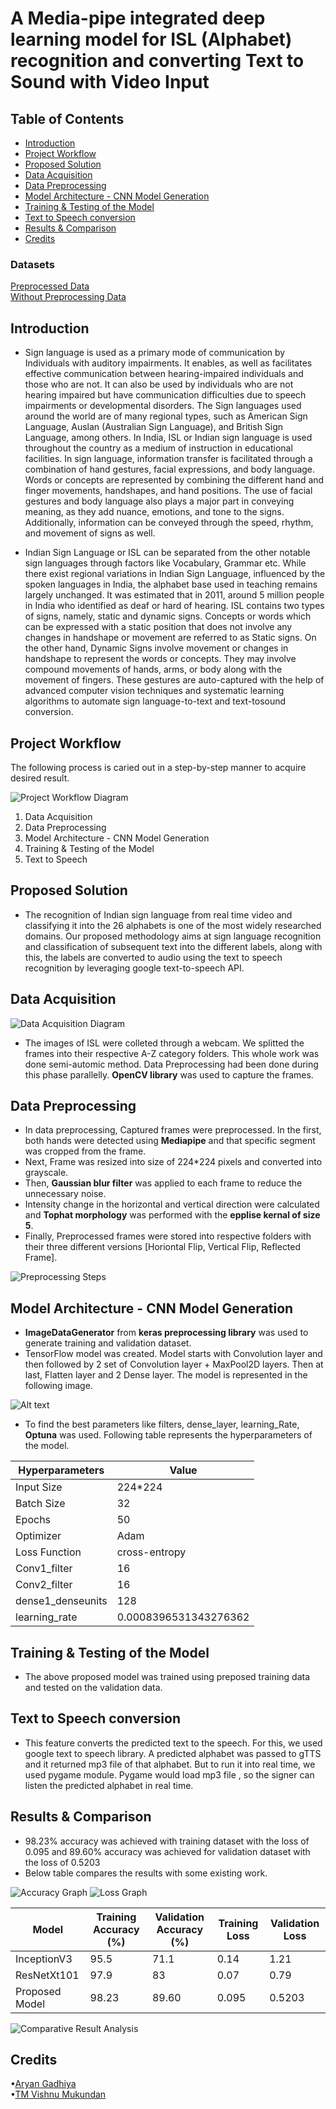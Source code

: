# A Media-pipe integrated deep learning model for ISL (Alphabet) recognition and converting Text to Sound with Video Input

## Table of Contents

- [Introduction](#introduction)
- [Project Workflow](#project-workflow)
- [Proposed Solution](#proposed-solution)
- [Data Acquisition](#data-acquisition)
- [Data Preprocessing](#data-preprocessing)
- [Model Architecture - CNN Model Generation](#model-architecture---cnn-model-generation)
- [Training \& Testing of the Model](#training--testing-of-the-model)
- [Text to Speech conversion](#text-to-speech-conversion)
- [Results \& Comparison](#results--comparison)
- [Credits](#credits)




### Datasets

[Preprocessed Data](https://drive.google.com/drive/folders/1CPb95ll-2v6IYHTGMFAZXaKnJnf5SPSm?usp=sharing) <br>
[Without Preprocessing Data](https://drive.google.com/drive/folders/1YF9w3k9knvrYDhrbj92RNpXfsvH30LUJ?usp=sharing)

## Introduction

- Sign language is used as a primary mode of communication by Individuals with auditory impairments. It enables, as well as facilitates effective communication between hearing-impaired individuals and those who are not. It can also be used by individuals who are not hearing impaired but have communication difficulties due to speech impairments or developmental disorders. The Sign languages used around the world are of many regional types, such as American Sign Language, Auslan (Australian Sign Language), and British Sign Language,
among others. In India, ISL or Indian sign language is used throughout the country as a medium of instruction in educational facilities. In sign language, information transfer is facilitated through a combination of hand gestures, facial expressions, and body language. Words or concepts are represented by combining the different hand and finger movements, handshapes, and hand positions. The use of facial gestures and body language also plays a major part in conveying meaning, as they add nuance, emotions, and tone to the signs. Additionally, information can be conveyed through the speed, rhythm, and movement of signs as well.

- Indian Sign Language or ISL can be separated from the other notable sign languages through factors like Vocabulary, Grammar etc. While there exist regional variations in Indian Sign Language, influenced by the spoken languages in India, the alphabet base used in teaching remains largely unchanged. It was estimated that in 2011, around 5 million people in India who identified as deaf or hard of hearing. ISL contains two types of signs, namely, static and dynamic signs. Concepts or words which can be expressed with a static position that does not involve any changes in handshape or movement are referred to as Static signs. On the other hand, Dynamic Signs involve movement or changes in handshape to represent the words or concepts. They may involve compound movements of hands, arms, or body along with the movement of fingers. These gestures are auto-captured with the help of advanced computer vision techniques and systematic learning algorithms to automate sign language-to-text and text-tosound conversion.

## Project Workflow

The following process is caried out in a step-by-step manner to acquire desired result.

![Project Workflow Diagram](https://github.com/aryan16x/SIGN-LANGUAGE-DETECTION/blob/main/Images/image-1.png)

1. Data Acquisition
2. Data Preprocessing
3. Model Architecture - CNN Model Generation
4. Training & Testing of the Model
5. Text to Speech

## Proposed Solution

- The recognition of Indian sign language from real time video and classifying it into the 26 alphabets is one of the most widely researched domains. Our proposed methodology aims at sign language recognition and classification of subsequent text into the different labels, along with this, the labels are converted to audio using the text to speech recognition by leveraging google text-to-speech API.

## Data Acquisition

![Data Acquisition Diagram](Images/image.png)

- The images of ISL were colleted through a webcam. We splitted the frames into their respective A-Z category folders. This whole work was done semi-automic method. Data Preprocessing had been done during this phase parallelly. **OpenCV library** was used to capture the frames.

## Data Preprocessing

- In data preprocessing, Captured frames were preprocessed. In the first, both hands were detected using **Mediapipe** and that specific segment was cropped from the frame.
- Next, Frame was resized into size of 224*224 pixels and converted into grayscale.
- Then, **Gaussian blur filter** was applied to each frame to reduce the unnecessary noise.
- Intensity change in the horizontal and vertical direction were calculated and **Tophat morphology** was performed with the **epplise kernal of size 5**.
- Finally, Preprocessed frames were stored into respective folders with their three different versions [Horiontal Flip, Vertical Flip, Reflected Frame].

![Preprocessing Steps](Images/image-2.png)

## Model Architecture - CNN Model Generation

- **ImageDataGenerator** from **keras preprocessing library** was used to generate training and validation dataset.
- TensorFlow model was created. Model starts with Convolution layer and then followed by 2 set of Convolution layer + MaxPool2D layers. Then at last, Flatten layer and 2 Dense layer. The model is represented in the following image.

![Alt text](Images/image-3.png)

- To find the best parameters like filters, dense_layer, learning_Rate, **Optuna** was used. Following table represents the hyperparameters of the model.

| Hyperparameters | Value |
|----------|----------|
| Input Size    | 224*224   |
| Batch Size    | 32   |
| Epochs    |  50  |
| Optimizer    |  Adam  |
| Loss Function    |  cross-entropy  |
| Conv1_filter    |  16  |
| Conv2_filter    |  16  |
| dense1_denseunits    |  128  |
| learning_rate    |  0.0008396531343276362  |

## Training & Testing of the Model

- The above proposed model was trained using preposed training data and tested on the validation data.

## Text to Speech conversion

- This feature converts the predicted text to the speech. For this, we used google text to speech library. A predicted alphabet was passed to gTTS and it returned mp3 file of that alphabet. But to run it into real time, we used pygame module. Pygame would load mp3 file , so the signer can listen the predicted alphabet in real time.

## Results & Comparison

- 98.23% accuracy was achieved with training dataset with the loss of 0.095 and 89.60% accuracy was achieved for validation dataset with the loss of 0.5203
- Below table compares the results with some existing work.

![Accuracy Graph](Images/image-5.png)
![Loss Graph](Images/image-6.png)

| Model | Training Accuracy (%) | Validation Accuracy (%) | Training Loss | Validation Loss |
|----------|----------|----------|----------|----------|
| InceptionV3    | 95.5   | 71.1 | 0.14 | 1.21 |
| ResNetXt101    | 97.9   | 83 | 0.07 | 0.79 |
| Proposed Model    |  98.23  | 89.60 | 0.095 | 0.5203 |  

![Comparative Result Analysis](Images/image-4.png)

## Credits 
•[Aryan Gadhiya](https://github.com/aryan16x)<br>
•[TM Vishnu Mukundan](https://github.com/calicartels)



